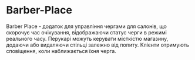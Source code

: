# Barber-Place
Barber Place -  додаток для управління чергами для салонів, що скорочує час очікування, відображаючи статус черги в режимі реального часу. Перукарі можуть керувати місткістю магазину, додаючи або видаляючи стільці залежно від попиту. Клієнти отримують сповіщення, коли наближається їхня черга.

